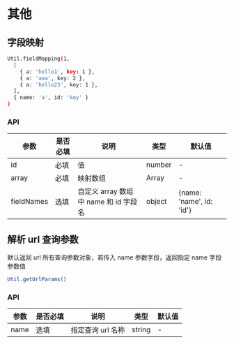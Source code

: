 # 其他

## 字段映射

```bash
Util.fieldMapping(1,
  [
    { a: 'hello1', key: 1 },
    { a: 'aaa', key: 2 },
    { a: 'hello23', key: 1 },
  ],
  { name: 'a', id: 'key' }
)
```

### API

| 参数       | 是否必填 | 说明                                  | 类型   | 默认值                   |
| ---------- | -------- | ------------------------------------- | ------ | ------------------------ |
| id         | 必填     | 值                                    | number | -                        |
| array      | 必填     | 映射数组                              | Array  | -                        |
| fieldNames | 选填     | 自定义 array 数组中 name 和 id 字段名 | object | {name: 'name', id: 'id'} |

## 解析 url 查询参数

默认返回 url 所有查询参数对象，若传入 name 参数字段，返回指定 name 字段参数值

```bash
Util.getUrlParams()
```

### API

| 参数 | 是否必填 | 说明              | 类型   | 默认值 |
| ---- | -------- | ----------------- | ------ | ------ |
| name | 选填     | 指定查询 url 名称 | string | -      |
